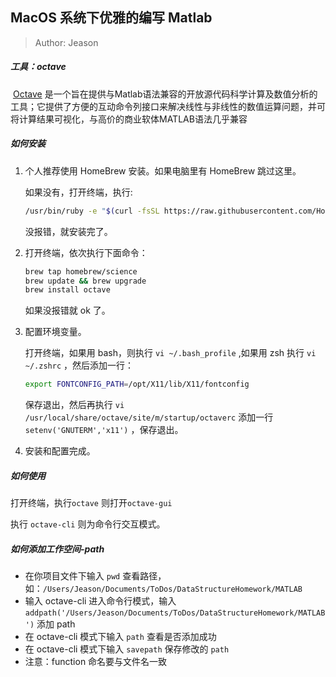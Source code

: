 ## MacOS 系统下优雅的编写 Matlab

> Author: Jeason

##### 工具：octave

​	[Octave](http://wiki.octave.org/GNU_Octave_Wiki) 是一个旨在提供与Matlab语法兼容的开放源代码科学计算及数值分析的工具；它提供了方便的互动命令列接口来解决线性与非线性的数值运算问题，并可将计算结果可视化，与高价的商业软体MATLAB语法几乎兼容

##### 如何安装

1.  个人推荐使用 HomeBrew 安装。如果电脑里有 HomeBrew 跳过这里。

    如果没有，打开终端，执行:

    ```bash
    /usr/bin/ruby -e "$(curl -fsSL https://raw.githubusercontent.com/Homebrew/install/master/install)"
    ```

    没报错，就安装完了。

2.  打开终端，依次执行下面命令：

    ```bash
    brew tap homebrew/science
    brew update && brew upgrade
    brew install octave
    ```

    如果没报错就 ok 了。

3.  配置环境变量。

    打开终端，如果用 bash，则执行 `vi ~/.bash_profile` ,如果用 zsh 执行 `vi ~/.zshrc` ，然后添加一行：

    ```bash
    export FONTCONFIG_PATH=/opt/X11/lib/X11/fontconfig
    ```
    
    保存退出，然后再执行 `vi /usr/local/share/octave/site/m/startup/octaverc` 添加一行`setenv('GNUTERM','x11')` ，保存退出。

4.  安装和配置完成。

##### 如何使用

打开终端，执行`octave` 则打开`octave-gui`

执行 `octave-cli` 则为命令行交互模式。

##### 如何添加工作空间-path

 - 在你项目文件下输入 `pwd` 查看路径，如：`/Users/Jeason/Documents/ToDos/DataStructureHomework/MATLAB`
 - 输入 octave-cli 进入命令行模式，输入 `addpath('/Users/Jeason/Documents/ToDos/DataStructureHomework/MATLAB')` 添加 path
 - 在 octave-cli 模式下输入 `path` 查看是否添加成功
 - 在 octave-cli 模式下输入 `savepath` 保存修改的 `path`
 - 注意：function 命名要与文件名一致
